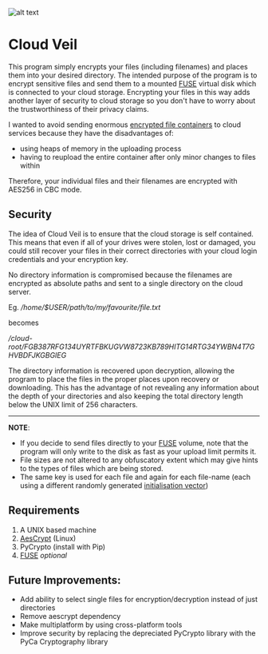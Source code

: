 ![alt text](https://image.ibb.co/mVqMxw/cloudveil_icon_sm.png "Cloud Veil")
# Cloud Veil 

This program simply encrypts your files (including filenames) and places them into your desired directory. The intended purpose of the program is to encrypt sensitive files and send them to a mounted [FUSE](https://en.wikipedia.org/wiki/Filesystem_in_Userspace) virtual disk which is connected to your cloud storage. Encrypting your files in this way adds another layer of security to cloud storage so you don't have to worry about the trustworthiness of their privacy claims. 

I wanted to avoid sending enormous [encrypted file containers](https://en.wikipedia.org/wiki/VeraCrypt) to cloud services because they have the
disadvantages of:
* using heaps of memory in the uploading process
* having to reupload the entire container after only minor changes to files within

Therefore, your individual files and their filenames are encrypted with AES256 in CBC mode.

## Security
The idea of Cloud Veil is to ensure that the cloud storage is self contained. This means that even if all of your drives were stolen, lost or damaged, you could still recover your files in their correct directories with your cloud login credentials and your encryption key.

No directory information is compromised because the filenames are encrypted as absolute paths and sent to a single directory on the cloud server.

Eg. */home/$USER/path/to/my/favourite/file.txt*

becomes

*/cloud-root/FGB387RFG134UYRTFBKUGVW8723KB789HITG14RTG34YWBN4T7GHVBDFJKGBGIEG*

The directory information is recovered upon decryption, allowing the program to place the files in the proper places upon recovery or downloading. This has the advantage of not revealing any information about the depth of your directories and also keeping the total directory length below the UNIX limit of 256 characters.

___
**NOTE**:
* If you decide to send files directly to your [FUSE](https://en.wikipedia.org/wiki/Filesystem_in_Userspace) volume, note that the program will only write to the disk as fast as your upload limit permits it.
* File sizes are not altered to any obfuscatory extent which may give hints to the types of files which are being stored.
* The same key is used for each file and again for each file-name (each using a different randomly generated [initialisation vector](https://en.wikipedia.org/wiki/Initialization_vector))

## Requirements
1. A UNIX based machine
2. [AesCrypt](https://www.aescrypt.com) (Linux)
3. PyCrypto (install with Pip)
4. [FUSE](https://en.wikipedia.org/wiki/Filesystem_in_Userspace) *optional*

## Future Improvements:
 * Add ability to select single files for encryption/decryption instead of just directories
 * Remove aescrypt dependency
 * Make multiplatform by using cross-platform tools
 * Improve security by replacing the depreciated PyCrypto library with the PyCa Cryptography library
 
 
